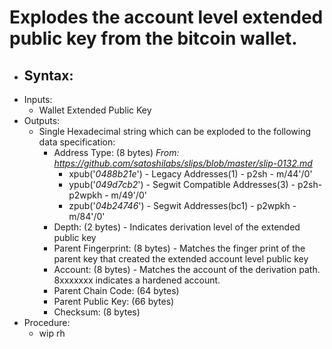 # Explodes the account level extended public key from the bitcoin wallet.
* Syntax:
  - 
* Inputs:
  - Wallet Extended Public Key
* Outputs:
  - Single Hexadecimal string which can be exploded to the following data specification:
    - Address Type: (8 bytes)  _From: https://github.com/satoshilabs/slips/blob/master/slip-0132.md_
      - xpub('_0488b21e_') - Legacy Addresses(1) - p2sh - m/44'/0' 
      - ypub('_049d7cb2_') - Segwit Compatible Addresses(3) - p2sh-p2wpkh - m/49'/0'
      - zpub('_04b24746_') - Segwit Addresses(bc1) - p2wpkh - m/84'/0'
    - Depth: (2 bytes) - Indicates derivation level of the extended public key
    - Parent Fingerprint: (8 bytes) - Matches the finger print of the parent key that created the extended account level public key
    - Account: (8 bytes) - Matches the account of the derivation path. 8xxxxxxx indicates a hardened account.
    - Parent Chain Code: (64 bytes)
    - Parent Public Key: (66 bytes)
    - Checksum: (8 bytes)
* Procedure:
  - wip rh
